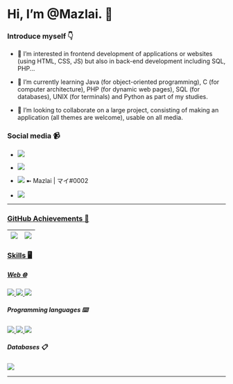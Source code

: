 # Hi, I’m @Mazlai. 👋

### Introduce myself 👇

 - 👀 I’m interested in frontend development of applications or websites (using HTML, CSS, JS) but also in back-end development including SQL, PHP...

 - 🌱 I’m currently learning Java (for object-oriented programming), C (for computer architecture), PHP (for dynamic web pages), SQL (for databases), UNIX (for     terminals) and Python as part of my studies.
 
- 💞️ I’m looking to collaborate on a large project, consisting of making an application (all themes are welcome), usable on all media.

### Social media 📹

- <a href="https://github.com/Mazlai" > <img src="https://img.shields.io/badge/GitHub-100000?style=for-the-badge&logo=github&logoColor=white" /> </a>
- <a href="https://www.instagram.com/mf.mazlai/?hl=fr" > <img src="https://img.shields.io/badge/Instagram-E4405F?style=for-the-badge&logo=instagram&logoColor=white" /> </a>

- <img src="https://img.shields.io/badge/Discord-7289DA?style=for-the-badge&logo=discord&logoColor=white" /> ➼ Mazlai | マイ#0002
- <a href="https://www.linkedin.com/in/mickael-fernandez-28905723a/"> <img src="https://img.shields.io/badge/LinkedIn-0077B5?style=for-the-badge&logo=linkedin&logoColor=white" />

<hr>

### GitHub Achievements 🍃

| <img align="center" src="https://github-readme-stats.vercel.app/api?username=mazlai&show_icons=true&include_all_commits=true&theme=radical&hide_border=true" /> | <img align="center" src="https://github-readme-stats.vercel.app/api/top-langs/?username=mazlai&layout=compact&theme=radical&hide_border=true" /> |
| ------------- | ------------- |

### Skills 🖥️

##### Web 🌐

<a href="https://github.com/Mazlai/info-mfernandez" ><img src="https://img.shields.io/badge/HTML-239120?style=for-the-badge&logo=html5&logoColor=white" /> </a> <a href="https://github.com/Mazlai/info-mfernandez" ><img src="https://img.shields.io/badge/CSS-239120?&style=for-the-badge&logo=css3&logoColor=white" /> </a> <a href="https://github.com/Mazlai/info-mfernandez" ><img src="https://img.shields.io/badge/JavaScript-323330?style=for-the-badge&logo=javascript&logoColor=F7DF1E" /> </a>

##### Programming languages ⌨️

<a href="https://github.com/Mazlai/SAE2.02"><img src="https://img.shields.io/badge/Python-14354C?style=for-the-badge&logo=python&logoColor=white" /> </a> <a href="https://github.com/Mazlai/SAE2.01-2.05"><img src="https://img.shields.io/badge/Java-ED8B00?style=for-the-badge&logo=java&logoColor=white" /> </a> <a href="https://github.com/Mazlai/SAE2.02"><img src="https://img.shields.io/badge/C-00599C?style=for-the-badge&logo=c&logoColor=white" /> </a>

##### Databases 📋

<a href="https://github.com/Mazlai/SAE2.04"> <img src="https://img.shields.io/badge/SQLite-07405E?style=for-the-badge&logo=sqlite&logoColor=white" /> </a>

<hr>
<!---
Mazlai/Mazlai is a ✨ special ✨ repository because its `README.md` (this file) appears on your GitHub profile.
You can click the Preview link to take a look at your changes.
--->

